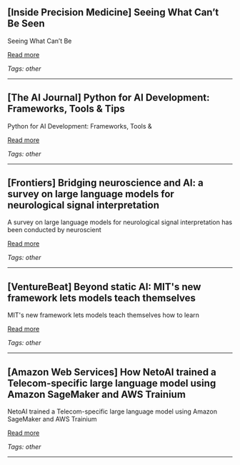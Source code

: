 ## [Inside Precision Medicine] Seeing What Can’t Be Seen

Seeing What Can’t Be

[Read more](https://www.insideprecisionmedicine.com/topics/informatics/seeing-what-cant-be-seen/)

_Tags: other_

---
## [The AI Journal] Python for AI Development: Frameworks, Tools & Tips

Python for AI Development: Frameworks, Tools &

[Read more](https://aijourn.com/python-for-ai-development-frameworks-tools-tips/)

_Tags: other_

---
## [Frontiers] Bridging neuroscience and AI: a survey on large language models for neurological signal interpretation

A survey on large language models for neurological signal interpretation has been conducted by neuroscient

[Read more](https://www.frontiersin.org/journals/neuroinformatics/articles/10.3389/fninf.2025.1561401/full)

_Tags: other_

---
## [VentureBeat] Beyond static AI: MIT's new framework lets models teach themselves

MIT's new framework lets models teach themselves how to learn

[Read more](https://venturebeat.com/ai/beyond-static-ai-mits-new-framework-lets-models-teach-themselves)

_Tags: other_

---
## [Amazon Web Services] How NetoAI trained a Telecom-specific large language model using Amazon SageMaker and AWS Trainium

NetoAI trained a Telecom-specific large language model using Amazon SageMaker and AWS Trainium

[Read more](https://aws.amazon.com/blogs/industries/how-netoai-trained-a-telecom-specific-large-language-model-using-amazon-sagemaker-and-aws-trainium/)

_Tags: other_

---
